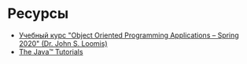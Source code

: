 # Ресурсы
- [Учебный курс "Object Oriented Programming Applications – Spring 2020" (Dr. John S. Loomis)](https://johnloomis.org/ece538/)
- [The Java™ Tutorials](https://docs.oracle.com/javase/tutorial)
